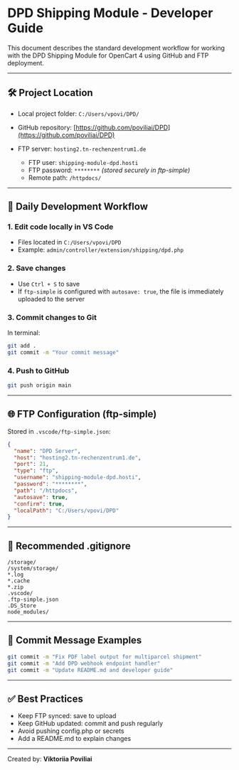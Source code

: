 # DPD Shipping Module - Developer Guide

This document describes the standard development workflow for working with the DPD Shipping Module for OpenCart 4 using GitHub and FTP deployment.

---

## 🛠️ Project Location

* Local project folder: `C:/Users/vpovi/DPD/`
* GitHub repository: [https://github.com/poviliai/DPD](https://github.com/poviliai/DPD)
* FTP server: `hosting2.tn-rechenzentrum1.de`

  * FTP user: `shipping-module-dpd.hosti`
  * FTP password: `********` *(stored securely in ftp-simple)*
  * Remote path: `/httpdocs/`

---

## 🔁 Daily Development Workflow

### 1. Edit code locally in VS Code

* Files located in `C:/Users/vpovi/DPD`
* Example: `admin/controller/extension/shipping/dpd.php`

### 2. Save changes

* Use `Ctrl + S` to save
* If `ftp-simple` is configured with `autosave: true`, the file is immediately uploaded to the server

### 3. Commit changes to Git

In terminal:

```bash
git add .
git commit -m "Your commit message"
```

### 4. Push to GitHub

```bash
git push origin main
```

---

## 🌐 FTP Configuration (ftp-simple)

Stored in `.vscode/ftp-simple.json`:

```json
{
  "name": "DPD Server",
  "host": "hosting2.tn-rechenzentrum1.de",
  "port": 21,
  "type": "ftp",
  "username": "shipping-module-dpd.hosti",
  "password": "********",
  "path": "/httpdocs",
  "autosave": true,
  "confirm": true,
  "localPath": "C:/Users/vpovi/DPD"
}
```

---

## 🧼 Recommended .gitignore

```gitignore
/storage/
/system/storage/
*.log
*.cache
*.zip
.vscode/
.ftp-simple.json
.DS_Store
node_modules/
```

---

## 📝 Commit Message Examples

```bash
git commit -m "Fix PDF label output for multiparcel shipment"
git commit -m "Add DPD webhook endpoint handler"
git commit -m "Update README.md and developer guide"
```

---

## ✅ Best Practices

* Keep FTP synced: save to upload
* Keep GitHub updated: commit and push regularly
* Avoid pushing config.php or secrets
* Add a README.md to explain changes

---

Created by: **Viktoriia Poviliai**
